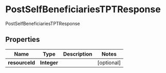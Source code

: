 

# PostSelfBeneficiariesTPTResponse

PostSelfBeneficiariesTPTResponse
## Properties

Name | Type | Description | Notes
------------ | ------------- | ------------- | -------------
**resourceId** | **Integer** |  |  [optional]



